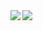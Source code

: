 <a href="https://github.com/Ryota-Kawamura/github-readme-stats">
  <img align="left" src="https://github-readme-stats.vercel.app/api?username=Ryota-Kawamura&hide=contribs,prs&theme=radical" />
</a>
<a href="https://github.com/Ryota-Kawamura/github-readme-stats">
  <img align="left" src="https://github-readme-stats.vercel.app/api/top-langs/?username=Ryota-Kawamura&layout=compact&theme=radical" />
</a>
